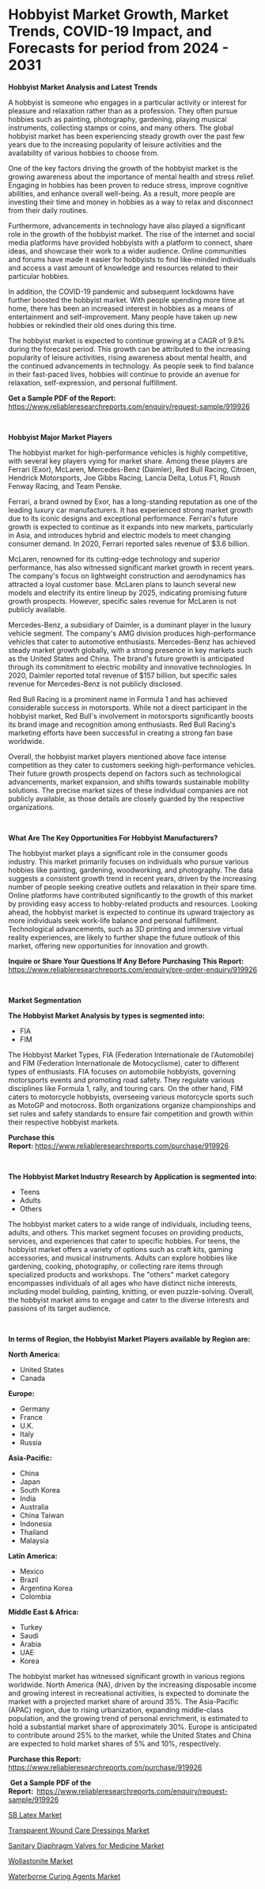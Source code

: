 <p><h1>Hobbyist Market Growth, Market Trends, COVID-19 Impact, and Forecasts for period from 2024 - 2031</h1></p><p><strong>Hobbyist Market Analysis and Latest Trends</strong></p>
<p><p>A hobbyist is someone who engages in a particular activity or interest for pleasure and relaxation rather than as a profession. They often pursue hobbies such as painting, photography, gardening, playing musical instruments, collecting stamps or coins, and many others. The global hobbyist market has been experiencing steady growth over the past few years due to the increasing popularity of leisure activities and the availability of various hobbies to choose from.</p><p>One of the key factors driving the growth of the hobbyist market is the growing awareness about the importance of mental health and stress relief. Engaging in hobbies has been proven to reduce stress, improve cognitive abilities, and enhance overall well-being. As a result, more people are investing their time and money in hobbies as a way to relax and disconnect from their daily routines.</p><p>Furthermore, advancements in technology have also played a significant role in the growth of the hobbyist market. The rise of the internet and social media platforms have provided hobbyists with a platform to connect, share ideas, and showcase their work to a wider audience. Online communities and forums have made it easier for hobbyists to find like-minded individuals and access a vast amount of knowledge and resources related to their particular hobbies.</p><p>In addition, the COVID-19 pandemic and subsequent lockdowns have further boosted the hobbyist market. With people spending more time at home, there has been an increased interest in hobbies as a means of entertainment and self-improvement. Many people have taken up new hobbies or rekindled their old ones during this time.</p><p>The hobbyist market is expected to continue growing at a CAGR of 9.8% during the forecast period. This growth can be attributed to the increasing popularity of leisure activities, rising awareness about mental health, and the continued advancements in technology. As people seek to find balance in their fast-paced lives, hobbies will continue to provide an avenue for relaxation, self-expression, and personal fulfillment.</p></p>
<p><strong>Get a Sample PDF of the Report:&nbsp;</strong> <a href="https://www.reliableresearchreports.com/enquiry/request-sample/919926">https://www.reliableresearchreports.com/enquiry/request-sample/919926</a></p>
<p>&nbsp;</p>
<p><strong>Hobbyist Major Market Players</strong></p>
<p><p>The hobbyist market for high-performance vehicles is highly competitive, with several key players vying for market share. Among these players are Ferrari (Exor), McLaren, Mercedes-Benz (Daimler), Red Bull Racing, Citroen, Hendrick Motorsports, Joe Gibbs Racing, Lancia Delta, Lotus F1, Roush Fenway Racing, and Team Penske.</p><p>Ferrari, a brand owned by Exor, has a long-standing reputation as one of the leading luxury car manufacturers. It has experienced strong market growth due to its iconic designs and exceptional performance. Ferrari's future growth is expected to continue as it expands into new markets, particularly in Asia, and introduces hybrid and electric models to meet changing consumer demand. In 2020, Ferrari reported sales revenue of $3.6 billion.</p><p>McLaren, renowned for its cutting-edge technology and superior performance, has also witnessed significant market growth in recent years. The company's focus on lightweight construction and aerodynamics has attracted a loyal customer base. McLaren plans to launch several new models and electrify its entire lineup by 2025, indicating promising future growth prospects. However, specific sales revenue for McLaren is not publicly available.</p><p>Mercedes-Benz, a subsidiary of Daimler, is a dominant player in the luxury vehicle segment. The company's AMG division produces high-performance vehicles that cater to automotive enthusiasts. Mercedes-Benz has achieved steady market growth globally, with a strong presence in key markets such as the United States and China. The brand's future growth is anticipated through its commitment to electric mobility and innovative technologies. In 2020, Daimler reported total revenue of $157 billion, but specific sales revenue for Mercedes-Benz is not publicly disclosed.</p><p>Red Bull Racing is a prominent name in Formula 1 and has achieved considerable success in motorsports. While not a direct participant in the hobbyist market, Red Bull's involvement in motorsports significantly boosts its brand image and recognition among enthusiasts. Red Bull Racing's marketing efforts have been successful in creating a strong fan base worldwide.</p><p>Overall, the hobbyist market players mentioned above face intense competition as they cater to customers seeking high-performance vehicles. Their future growth prospects depend on factors such as technological advancements, market expansion, and shifts towards sustainable mobility solutions. The precise market sizes of these individual companies are not publicly available, as those details are closely guarded by the respective organizations.</p></p>
<p>&nbsp;</p>
<p><strong>What Are The Key Opportunities For Hobbyist Manufacturers?</strong></p>
<p><p>The hobbyist market plays a significant role in the consumer goods industry. This market primarily focuses on individuals who pursue various hobbies like painting, gardening, woodworking, and photography. The data suggests a consistent growth trend in recent years, driven by the increasing number of people seeking creative outlets and relaxation in their spare time. Online platforms have contributed significantly to the growth of this market by providing easy access to hobby-related products and resources. Looking ahead, the hobbyist market is expected to continue its upward trajectory as more individuals seek work-life balance and personal fulfillment. Technological advancements, such as 3D printing and immersive virtual reality experiences, are likely to further shape the future outlook of this market, offering new opportunities for innovation and growth.</p></p>
<p><strong>Inquire or Share Your Questions If Any Before Purchasing This Report:</strong> <a href="https://www.reliableresearchreports.com/enquiry/pre-order-enquiry/919926">https://www.reliableresearchreports.com/enquiry/pre-order-enquiry/919926</a></p>
<p>&nbsp;</p>
<p><strong>Market Segmentation</strong></p>
<p><strong>The Hobbyist Market Analysis by types is segmented into:</strong></p>
<p><ul><li>FIA</li><li>FIM</li></ul></p>
<p><p>The Hobbyist Market Types, FIA (Federation Internationale de l'Automobile) and FIM (Federation Internationale de Motocyclisme), cater to different types of enthusiasts. FIA focuses on automobile hobbyists, governing motorsports events and promoting road safety. They regulate various disciplines like Formula 1, rally, and touring cars. On the other hand, FIM caters to motorcycle hobbyists, overseeing various motorcycle sports such as MotoGP and motocross. Both organizations organize championships and set rules and safety standards to ensure fair competition and growth within their respective hobbyist markets.</p></p>
<p><strong>Purchase this Report:&nbsp;</strong><a href="https://www.reliableresearchreports.com/purchase/919926">https://www.reliableresearchreports.com/purchase/919926</a></p>
<p>&nbsp;</p>
<p><strong>The Hobbyist Market Industry Research by Application is segmented into:</strong></p>
<p><ul><li>Teens</li><li>Adults</li><li>Others</li></ul></p>
<p><p>The hobbyist market caters to a wide range of individuals, including teens, adults, and others. This market segment focuses on providing products, services, and experiences that cater to specific hobbies. For teens, the hobbyist market offers a variety of options such as craft kits, gaming accessories, and musical instruments. Adults can explore hobbies like gardening, cooking, photography, or collecting rare items through specialized products and workshops. The "others" market category encompasses individuals of all ages who have distinct niche interests, including model building, painting, knitting, or even puzzle-solving. Overall, the hobbyist market aims to engage and cater to the diverse interests and passions of its target audience.</p></p>
<p>&nbsp;</p>
<p><strong>In terms of Region, the Hobbyist Market Players available by Region are:</strong></p>
<p>
    <p> <strong> North America: </strong>
        <ul>
            <li>United States</li>
            <li>Canada</li>
        </ul>
        </p> 
    <p> <strong> Europe: </strong>
        <ul>
            <li>Germany</li>
            <li>France</li>
            <li>U.K.</li>
            <li>Italy</li>
            <li>Russia</li>
        </ul>
        </p> 
    <p> <strong> Asia-Pacific: </strong>
        <ul>
            <li>China</li>
            <li>Japan</li>
            <li>South Korea</li>
            <li>India</li>
            <li>Australia</li>
            <li>China Taiwan</li>
            <li>Indonesia</li>
            <li>Thailand</li>
            <li>Malaysia</li>
        </ul>
        </p> 
    <p> <strong> Latin America: </strong>
        <ul>
            <li>Mexico</li>
            <li>Brazil</li>
            <li>Argentina Korea</li>
            <li>Colombia</li>
        </ul>
        </p> 
    <p> <strong> Middle East & Africa: </strong>
        <ul>
            <li>Turkey</li>
            <li>Saudi</li>
            <li>Arabia</li>
            <li>UAE</li>
            <li>Korea</li>
        </ul>
    </p>
    </p>
<p><p>The hobbyist market has witnessed significant growth in various regions worldwide. North America (NA), driven by the increasing disposable income and growing interest in recreational activities, is expected to dominate the market with a projected market share of around 35%. The Asia-Pacific (APAC) region, due to rising urbanization, expanding middle-class population, and the growing trend of personal enrichment, is estimated to hold a substantial market share of approximately 30%. Europe is anticipated to contribute around 25% to the market, while the United States and China are expected to hold market shares of 5% and 10%, respectively.</p></p>
<p><strong>Purchase this Report: </strong><a href="https://www.reliableresearchreports.com/purchase/919926">https://www.reliableresearchreports.com/purchase/919926</a></p>
<p>&nbsp;<strong>Get a Sample PDF of the Report:&nbsp;&nbsp;</strong><a href="https://www.reliableresearchreports.com/enquiry/request-sample/919926">https://www.reliableresearchreports.com/enquiry/request-sample/919926</a></p>
<p><strong></strong></p>
<p><p><a href="https://medium.com/@hannahrivera83/sb-latex-market-outlook-industry-overview-and-forecast-2024-to-2031-e4418ce4dc78">SB Latex Market</a></p><p><a href="https://github.com/redneck06/Market-Research-Report-List-1/blob/main/transparent-wound-care-dressings-market.md">Transparent Wound Care Dressings Market</a></p><p><a href="https://github.com/bobicer/Market-Research-Report-List-1/blob/main/sanitary-diaphragm-valves-for-medicine-market.md">Sanitary Diaphragm Valves for Medicine Market</a></p><p><a href="https://medium.com/@hannahrivera83/wollastonite-market-share-evolution-and-market-growth-trends-2024-2031-70d2dfdee778">Wollastonite Market</a></p><p><a href="https://medium.com/@hannahrivera83/waterborne-curing-agents-market-competitive-analysis-market-trends-and-forecast-to-2031-702e03fa3d31">Waterborne Curing Agents Market</a></p></p>